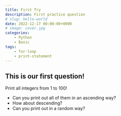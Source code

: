 ```yaml
---
title: First Try
description: First practice question 
# slug: hello-world
date: 2022-12-17 00:00:00+0000
# image: cover.jpg
categories:
    - Python
    - Basic
tags:
    - for-loop
    - print-statement
---
```


## This is our first question!

Print all integers from 1 to 100!

* Can you print out all of them in an ascending way?
* How about descending?
* Can you print out in a random way?